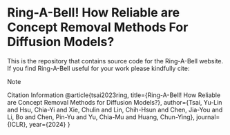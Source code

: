 # Ring-A-Bell! How Reliable are Concept Removal Methods For Diffusion Models?
This is the repository that contains source code for the Ring-A-Bell website.
If you find Ring-A-Bell useful for your work please kindfully cite:

> [!NOTE]
> Citation Information
> @article{tsai2023ring,
  title={Ring-A-Bell! How Reliable are Concept Removal Methods for Diffusion Models?},
  author={Tsai, Yu-Lin and Hsu, Chia-Yi and Xie, Chulin and Lin, Chih-Hsun and Chen, Jia-You and Li, Bo and Chen, Pin-Yu and Yu, Chia-Mu and Huang, Chun-Ying},
  journal={ICLR},
  year={2024}
}

